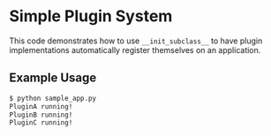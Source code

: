# Simple Plugin System

This code demonstrates how to use `__init_subclass__` to have plugin implementations automatically register themselves on an application.

## Example Usage

```sh
$ python sample_app.py
PluginA running!
PluginB running!
PluginC running!
```